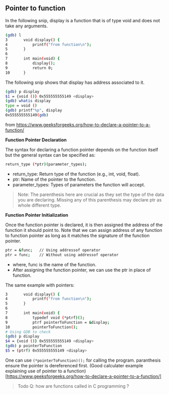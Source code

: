 ## Pointer to function

In the following snip, display is a function that is of type void and does not take any arguments.
```bash
(gdb) l
3       void display() {
4           printf("from function\n");
5       }
6
7       int main(void) {
8           display();
9           return 0;
10      }
```
The following snip shows that display has address associated to it.
```bash
(gdb) p display
$1 = {void ()} 0x555555555149 <display>
(gdb) whatis display
type = void ()
(gdb) printf"%p", display
0x555555555149(gdb)
```
from https://www.geeksforgeeks.org/how-to-declare-a-pointer-to-a-function/

**Function Pointer Declaration**

The syntax for declaring a function pointer depends on the function itself but the general syntax can be specified as:
```bash
return_type (*ptr)(parameter_types);
```
- return_type: Return type of the function (e.g., int, void, float).
- ptr: Name of the pointer to the function.
- parameter_types: Types of parameters the function will accept.
>Note: The parenthesis here are crucial as they set the type of the data you are declaring. Missing any of this parenthesis may declare ptr as whole different type.

**Function Pointer Initialization**

Once the function pointer is declared, it is then assigned the address of the function it should point to. Note that we can assign address of any function to function pointer as long as it matches the signature of the function pointer.
```bash
ptr = &func;   // Using addressof operator
ptr = func;    // Without using addressof operator
```
- where, func is the name of the function.
- After assigning the function pointer, we can use the ptr in place of function.

The same example with pointers:
```bash
3       void display() {
4           printf("from function\n");
5       }
6
7       int main(void) {
8           typedef void (*ptrf)();
9           ptrf pointerToFunction = &display;
10          pointerToFunction();
# Using GDB to check
(gdb) p display
$4 = {void ()} 0x555555555149 <display>
(gdb) p pointerToFunction
$5 = (ptrf) 0x555555555149 <display>
```
One can use `(*pointerToFunction)();` for calling the program. paranthesis ensure the pointer is dereferenced first.
(Good calculater example explaining use of pointer to a function)[https://www.geeksforgeeks.org/how-to-declare-a-pointer-to-a-function/]

>Todo Q: how are functions called in C programming ?

